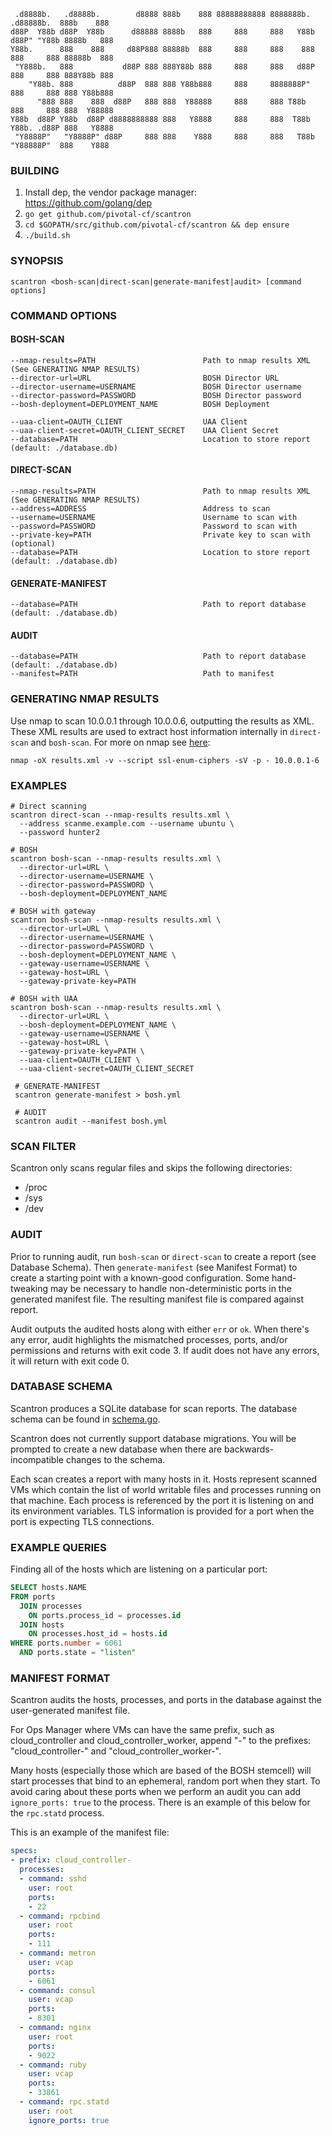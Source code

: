      .d8888b.   .d8888b.        d8888 888b    888 88888888888 8888888b.   .d88888b.  888b    888
    d88P  Y88b d88P  Y88b      d88888 8888b   888     888     888   Y88b d88P" "Y88b 8888b   888
    Y88b.      888    888     d88P888 88888b  888     888     888    888 888     888 88888b  888
     "Y888b.   888           d88P 888 888Y88b 888     888     888   d88P 888     888 888Y88b 888
        "Y88b. 888          d88P  888 888 Y88b888     888     8888888P"  888     888 888 Y88b888
          "888 888    888  d88P   888 888  Y88888     888     888 T88b   888     888 888  Y88888
    Y88b  d88P Y88b  d88P d8888888888 888   Y8888     888     888  T88b  Y88b. .d88P 888   Y8888
     "Y8888P"   "Y8888P" d88P     888 888    Y888     888     888   T88b  "Y88888P"  888    Y888


### BUILDING

1. Install dep, the vendor package manager: https://github.com/golang/dep
2. `go get github.com/pivotal-cf/scantron`
3. `cd $GOPATH/src/github.com/pivotal-cf/scantron && dep ensure`
4. `./build.sh`

### SYNOPSIS

    scantron <bosh-scan|direct-scan|generate-manifest|audit> [command options]

### COMMAND OPTIONS

#### BOSH-SCAN

    --nmap-results=PATH                        Path to nmap results XML (See GENERATING NMAP RESULTS)
    --director-url=URL                         BOSH Director URL
    --director-username=USERNAME               BOSH Director username
    --director-password=PASSWORD               BOSH Director password
    --bosh-deployment=DEPLOYMENT_NAME          BOSH Deployment

    --uaa-client=OAUTH_CLIENT                  UAA Client
    --uaa-client-secret=OAUTH_CLIENT_SECRET    UAA Client Secret
    --database=PATH                            Location to store report (default: ./database.db)

#### DIRECT-SCAN

    --nmap-results=PATH                        Path to nmap results XML (See GENERATING NMAP RESULTS)
    --address=ADDRESS                          Address to scan
    --username=USERNAME                        Username to scan with
    --password=PASSWORD                        Password to scan with
    --private-key=PATH                         Private key to scan with (optional)
    --database=PATH                            Location to store report (default: ./database.db)

#### GENERATE-MANIFEST

    --database=PATH                            Path to report database (default: ./database.db)

#### AUDIT

    --database=PATH                            Path to report database (default: ./database.db)
    --manifest=PATH                            Path to manifest

### GENERATING NMAP RESULTS

Use nmap to scan 10.0.0.1 through 10.0.0.6, outputting the results as XML.
These XML results are used to extract host information internally in
`direct-scan` and `bosh-scan`. For more on nmap see
[here](http://www.explainshell.com/explain?cmd=nmap+-oX+results.xml+-v+--script+ssl-enum-ciphers+-sV+-p+-+10.0.0.1-6):

    nmap -oX results.xml -v --script ssl-enum-ciphers -sV -p - 10.0.0.1-6

### EXAMPLES

    # Direct scanning
    scantron direct-scan --nmap-results results.xml \
      --address scanme.example.com --username ubuntu \
      --password hunter2

    # BOSH
    scantron bosh-scan --nmap-results results.xml \
      --director-url=URL \
      --director-username=USERNAME \
      --director-password=PASSWORD \
      --bosh-deployment=DEPLOYMENT_NAME

    # BOSH with gateway
    scantron bosh-scan --nmap-results results.xml \
      --director-url=URL \
      --director-username=USERNAME \
      --director-password=PASSWORD \
      --bosh-deployment=DEPLOYMENT_NAME \
      --gateway-username=USERNAME \
      --gateway-host=URL \
      --gateway-private-key=PATH

    # BOSH with UAA
    scantron bosh-scan --nmap-results results.xml \
      --director-url=URL \
      --bosh-deployment=DEPLOYMENT_NAME \
      --gateway-username=USERNAME \
      --gateway-host=URL \
      --gateway-private-key=PATH \
      --uaa-client=OAUTH_CLIENT \
      --uaa-client-secret=OAUTH_CLIENT_SECRET

     # GENERATE-MANIFEST
     scantron generate-manifest > bosh.yml

     # AUDIT
     scantron audit --manifest bosh.yml

### SCAN FILTER

Scantron only scans regular files and skips the following directories:

  * /proc
  * /sys
  * /dev

### AUDIT

Prior to running audit, run `bosh-scan` or `direct-scan` to create a report
(see Database Schema). Then `generate-manifest` (see Manifest Format) to create
a starting point with a known-good configuration.  Some hand-tweaking may be
necessary to handle non-deterministic ports in the generated manifest file. The
resulting manifest file is compared against report.

Audit outputs the audited hosts along with either `err` or `ok`. When there's
any error, audit highlights the mismatched processes, ports, and/or permissions
and returns with exit code 3. If audit does not have any errors, it will return
with exit code 0.

### DATABASE SCHEMA

Scantron produces a SQLite database for scan reports. The database schema can
be found in [schema.go](https://github.com/pivotal-cf/scantron/blob/master/db/schema.go).

Scantron does not currently support database migrations. You will be prompted
to create a new database when there are backwards-incompatible changes to the
schema.

Each scan creates a report with many hosts in it. Hosts represent scanned VMs
which contain the list of world writable files and processes running on that
machine. Each process is referenced by the port it is listening on and its
environment variables. TLS information is provided for a port when the port is
expecting TLS connections.

### EXAMPLE QUERIES

Finding all of the hosts which are listening on a particular port:

``` sql
SELECT hosts.NAME
FROM ports
  JOIN processes
    ON ports.process_id = processes.id
  JOIN hosts
    ON processes.host_id = hosts.id
WHERE ports.number = 6061
  AND ports.state = "listen"
```

### MANIFEST FORMAT

Scantron audits the hosts, processes, and ports in the database against the
user-generated manifest file.

For Ops Manager where VMs can have the same prefix, such as cloud_controller
and cloud_controller_worker, append "-" to the prefixes: "cloud_controller-"
and "cloud_controller_worker-".

Many hosts (especially those which are based of the BOSH stemcell) will start
processes that bind to an ephemeral, random port when they start. To avoid
caring about these ports when we perform an audit you can add `ignore_ports:
true` to the process. There is an example of this below for the `rpc.statd`
process.

This is an example of the manifest file:

``` yaml
specs:
- prefix: cloud_controller-
  processes:
  - command: sshd
    user: root
    ports:
    - 22
  - command: rpcbind
    user: root
    ports:
    - 111
  - command: metron
    user: vcap
    ports:
    - 6061
  - command: consul
    user: vcap
    ports:
    - 8301
  - command: nginx
    user: root
    ports:
    - 9022
  - command: ruby
    user: vcap
    ports:
    - 33861
  - command: rpc.statd
    user: root
    ignore_ports: true
```
